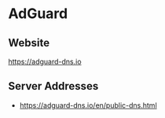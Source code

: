 # AdGuard

## Website
https://adguard-dns.io

## Server Addresses
- https://adguard-dns.io/en/public-dns.html